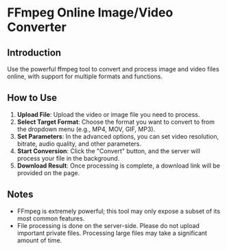 # FFmpeg Online Image/Video Converter

## Introduction

Use the powerful ffmpeg tool to convert and process image and video files online, with support for multiple formats and functions.

## How to Use

1.  **Upload File**: Upload the video or image file you need to process.
2.  **Select Target Format**: Choose the format you want to convert to from the dropdown menu (e.g., MP4, MOV, GIF, MP3).
3.  **Set Parameters**: In the advanced options, you can set video resolution, bitrate, audio quality, and other parameters.
4.  **Start Conversion**: Click the "Convert" button, and the server will process your file in the background.
5.  **Download Result**: Once processing is complete, a download link will be provided on the page.

## Notes

- FFmpeg is extremely powerful; this tool may only expose a subset of its most common features.
- File processing is done on the server-side. Please do not upload important private files. Processing large files may take a significant amount of time.
